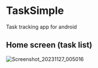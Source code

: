 # TaskSimple
Task tracking app for android

## Home screen (task list)
![Screenshot_20231127_005016](https://github.com/laithtawabini/TaskSimple/assets/75672689/3e950312-6259-43c3-bcac-f673bf1a488c)
